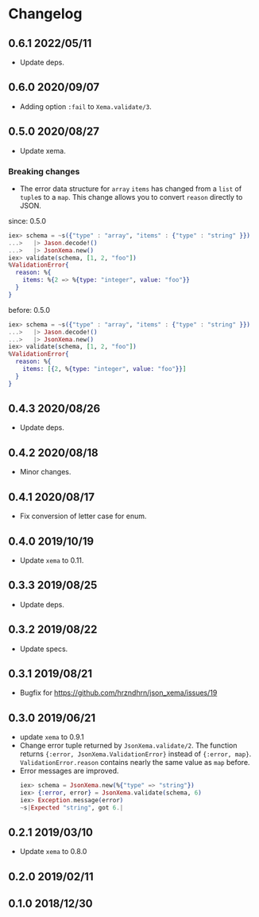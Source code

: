 # Changelog

## 0.6.1 2022/05/11

+ Update deps.

## 0.6.0 2020/09/07

+ Adding option `:fail` to `Xema.validate/3`.

## 0.5.0 2020/08/27

+ Update xema.

### Breaking changes

+ The error data structure for `array` `items` has changed from a `list` of
  `tuple`s to a `map`. This change allows you to convert `reason` directly to
  JSON.

since: 0.5.0
```elixir
iex> schema = ~s({"type" : "array", "items" : {"type" : "string" }})
...>   |> Jason.decode!()
...>   |> JsonXema.new()
iex> validate(schema, [1, 2, "foo"])
%ValidationError{
  reason: %{
    items: %{2 => %{type: "integer", value: "foo"}}
  }
}
```

before: 0.5.0
```elixir
iex> schema = ~s({"type" : "array", "items" : {"type" : "string" }})
...>   |> Jason.decode!()
...>   |> JsonXema.new()
iex> validate(schema, [1, 2, "foo"])
%ValidationError{
  reason: %{
    items: [{2, %{type: "integer", value: "foo"}}]
  }
}
```

## 0.4.3 2020/08/26

+ Update deps.

## 0.4.2 2020/08/18

+ Minor changes.

## 0.4.1 2020/08/17

+ Fix conversion of letter case for enum.

## 0.4.0 2019/10/19

+ Update `xema` to 0.11.

## 0.3.3 2019/08/25

+ Update deps.

## 0.3.2 2019/08/22

+ Update specs.

## 0.3.1 2019/08/21

+ Bugfix for https://github.com/hrzndhrn/json_xema/issues/19

## 0.3.0 2019/06/21

+ update `xema` to 0.9.1
+ Change error tuple returned by `JsonXema.validate/2`. The function returns
  `{:error, JsonXema.ValidationError}` instead of `{:error, map}`.
  `ValidationError.reason` contains nearly the same value as `map` before.
+ Error messages are improved.
  ```elixir
  iex> schema = JsonXema.new(%{"type" => "string"})
  iex> {:error, error} = JsonXema.validate(schema, 6)
  iex> Exception.message(error)
  ~s|Expected "string", got 6.|
  ```


## 0.2.1 2019/03/10

+ Update `xema` to 0.8.0

## 0.2.0 2019/02/11

## 0.1.0 2018/12/30
